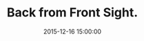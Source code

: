 ---
layout: post
title:  "Back from Front Sight."
date:   2015-12-16 15:00:00
categories: Firearms Religon 
---